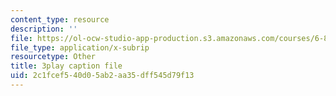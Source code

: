 ```yaml
---
content_type: resource
description: ''
file: https://ol-ocw-studio-app-production.s3.amazonaws.com/courses/6-890-algorithmic-lower-bounds-fun-with-hardness-proofs-fall-2014/2c1fcef540d05ab2aa35dff545d79f13_Lm8WHM0glHE.vtt
file_type: application/x-subrip
resourcetype: Other
title: 3play caption file
uid: 2c1fcef5-40d0-5ab2-aa35-dff545d79f13
---
```

